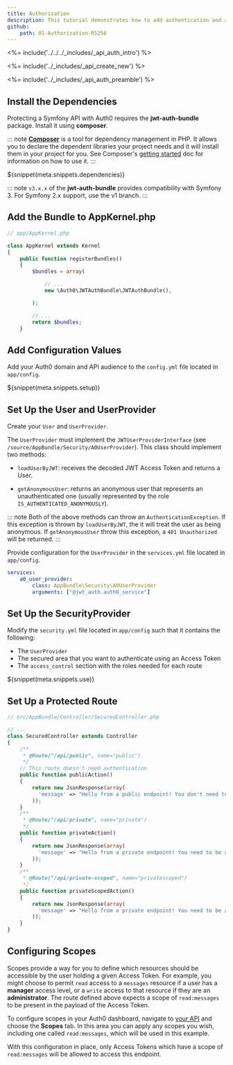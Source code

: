 ```yaml
---
title: Authorization
description: This tutorial demonstrates how to add authentication and authorization to a Symfony API.
github:
    path: 01-Authorization-RS256
---
```


<%= include('../../../_includes/_api_auth_intro') %>

<%= include('../_includes/_api_create_new') %>

<%= include('../_includes/_api_auth_preamble') %>

## Install the Dependencies

Protecting a Symfony API with Auth0 requires the **jwt-auth-bundle** package. Install it using **composer**.

::: note
**[Composer](https://getcomposer.org/)** is a tool for dependency management in PHP. It allows you to declare the dependent libraries your project needs and it will install them in your project for you. See Composer's [getting started](https://getcomposer.org/doc/00-intro.md) doc for information on how to use it.
:::

${snippet(meta.snippets.dependencies)}

::: note
`v3.x.x` of the **jwt-auth-bundle** provides compatibility with Symfony 3. For Symfony 2.x support, use the v1 branch.
:::

## Add the Bundle to AppKernel.php

```php
// app/AppKernel.php

class AppKernel extends Kernel
{
    public function registerBundles()
    {
        $bundles = array(

            // ...
            new \Auth0\JWTAuthBundle\JWTAuthBundle(),

        );

        // ...
        return $bundles;
    }
```

## Add Configuration Values

Add your Auth0 domain and API audience to the `config.yml` file located in `app/config`.

${snippet(meta.snippets.setup)}

## Set Up the User and UserProvider

Create your `User` and `UserProvider`.

The `UserProvider` must implement the `JWTUserProviderInterface` (see `/source/AppBundle/Security/A0UserProvider`). This class should implement two methods:

- `loadUserByJWT`: receives the decoded JWT Access Token and returns a User.

- `getAnonymousUser`: returns an anonymous user that represents an unauthenticated one (usually represented by the role `IS_AUTHENTICATED_ANONYMOUSLY`).

::: note
Both of the above methods can throw an `AuthenticationException`. If this exception is thrown by `loadUserByJWT`, the it will treat the user as being anonymous. If `getAnonymousUser` throw this exception, a `401 Unauthorized` will be returned.
:::

Provide configuration for the `UserProvider` in the `services.yml` file located in `app/config`.

```yml
services:
    a0_user_provider:
        class: AppBundle\Security\A0UserProvider
        arguments: ["@jwt_auth.auth0_service"]
```

## Set Up the SecurityProvider

Modify the `security.yml` file located in `app/config` such that it contains the following:

- The `UserProvider`
- The secured area that you want to authenticate using an Access Token
- The `access_control` section with the roles needed for each route

${snippet(meta.snippets.use)}

## Set Up a Protected Route

```php
// src/AppBundle/Controller/SecuredController.php

// ...
class SecuredController extends Controller
{
    /**
     * @Route("/api/public", name="public")
     */
    // This route doesn't need authentication
    public function publicAction()
    {
        return new JsonResponse(array(
          'message' => "Hello from a public endpoint! You don't need to be authenticated to see this."
        ));
    }
    /**
     * @Route("/api/private", name="private")
     */
    public function privateAction()
    {
        return new JsonResponse(array(
          'message' => "Hello from a private endpoint! You need to be authenticated to see this."
        ));
    }
    /**
     * @Route("/api/private-scoped", name="privatescoped")
     */
    public function privateScopedAction()
    {
        return new JsonResponse(array(
          'message' => "Hello from a private endpoint! You need to be authenticated and have a scope of read:messages to see this."
        ));
    }
}
```

## Configuring Scopes

Scopes provide a way for you to define which resources should be accessible by the user holding a given Access Token. For example, you might choose to permit `read` access to a `messages` resource if a user has a **manager** access level, or a `write` access to that resource if they are an **administrator**. The route defined above expects a scope of `read:messages` to be present in the payload of the Access Token.

To configure scopes in your Auth0 dashboard, navigate to [your API](${manage_url}/#/apis) and choose the **Scopes** tab. In this area you can apply any scopes you wish, including one called `read:messages`, which will be used in this example.

With this configuration in place, only Access Tokens which have a scope of `read:messages` will be allowed to access this endpoint.

